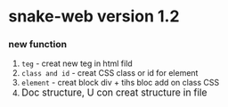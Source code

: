 # snake-web version 1.2
### new function
1. `teg` - creat new teg in html fild
2. `class and id` - creat CSS class or id for element
3. `element` - creat block div + tihs bloc add on class CSS
4. <big> Doc structure, U con creat structure in file </big>
